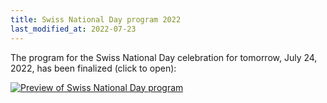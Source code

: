 ```yaml
---
title: Swiss National Day program 2022
last_modified_at: 2022-07-23
---
```


The program for the Swiss National Day celebration for tomorrow, July 24, 2022,
has been finalized (click to open):

[![Preview of Swiss National Day program][thumb]][progpdf]

[thumb]: <{% link /assets/images/2022-07-23-snd-program-th.jpg %}>
[progpdf]: <{% link /assets/pdf/2022-07-23-snd-program.pdf %}>
